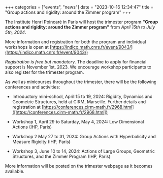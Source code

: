 +++
categories = ["events", "news"]
date = "2023-10-16 12:34:47"
title = "Group actions and rigidity: around the Zimmer program"
+++

The Institute Henri Poincaré in Paris will host the trimester program **"Group actions and rigidity: around the Zimmer program"** from *April 15th to 
July 5th, 2024*.  

More information and registration for both the program and individual workshops is open at 
[https://indico.math.cnrs.fr/event/9043/](https://indico.math.cnrs.fr/event/9043/)

*Registration is free but mandatory*. The deadline to apply for financial support is November 1st, 2023. 
We encourage workshop participants to also register for the trimester program.  

As well as minicourses throughout the trimester, there will be the following conferences and activities:

- Introductory mini-school, April 15 to 19, 2024: Rigidity, Dynamics and Geometric Structures, held at CIRM, Marseille.
  Further details and registration at [https://conferences.cirm-math.fr/2968.html]([https://conferences.cirm-math.fr/2968.html])

- Workshop 1, April 29 to Saturday, May 4, 2024: Low Dimensional Actions (IHP, Paris)

- Workshop 2 May 27 to 31, 2024: Group Actions with Hyperbolicity and Measure Rigidity (IHP, Paris)

- Workshop 3, June 10 to 14, 2024: Actions of Large Groups, Geometric Structures, and the Zimmer Program (IHP, Paris)

More information will be posted on the trimester webpage as it becomes available.
